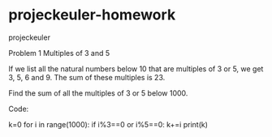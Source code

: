 # projeckeuler-homework
projeckeuler

Problem 1
Multiples of 3 and 5

If we list all the natural numbers below 10 that are multiples of 3 or 5, we get 3, 5, 6 and 9. The sum of these multiples is 23.

Find the sum of all the multiples of 3 or 5 below 1000.

Code:

k=0
for i in range(1000):
    if i%3==0 or i%5==0:
        k+=i
print(k)
